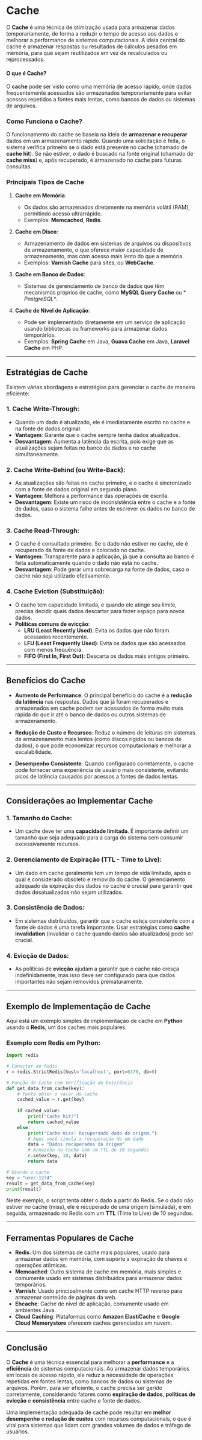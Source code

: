 # Cache

O **Cache** é uma técnica de otimização usada para armazenar dados temporariamente, de forma a reduzir o tempo de acesso
aos dados e melhorar a performance de sistemas computacionais. A ideia central do cache é armazenar respostas ou
resultados de cálculos pesados em memória, para que sejam reutilizados em vez de recalculados ou reprocessados.

#### **O que é Cache?**

O **cache** pode ser visto como uma memória de acesso rápido, onde dados frequentemente acessados são armazenados
temporariamente para evitar acessos repetidos a fontes mais lentas, como bancos de dados ou sistemas de arquivos.

### **Como Funciona o Cache?**

O funcionamento do cache se baseia na ideia de **armazenar e recuperar** dados em um armazenamento rápido. Quando uma
solicitação é feita, o sistema verifica primeiro se o dado está presente no cache (chamado de **cache hit**). Se não
estiver, o dado é buscado na fonte original (chamado de **cache miss**) e, após recuperado, é armazenado no cache para
futuras consultas.

### **Principais Tipos de Cache**

1. **Cache em Memória**:
    - Os dados são armazenados diretamente na memória volátil (RAM), permitindo acesso ultrarrápido.
    - Exemplos: **Memcached**, **Redis**.

2. **Cache em Disco**:
    - Armazenamento de dados em sistemas de arquivos ou dispositivos de armazenamento, o que oferece maior capacidade de
      armazenamento, mas com acesso mais lento do que a memória.
    - Exemplos: **Varnish Cache** para sites, ou **WebCache**.

3. **Cache em Banco de Dados**:
    - Sistemas de gerenciamento de banco de dados que têm mecanismos próprios de cache, como **MySQL Query Cache** ou *
      *PostgreSQL**.

4. **Cache de Nível de Aplicação**:
    - Pode ser implementado diretamente em um serviço de aplicação usando bibliotecas ou frameworks para armazenar dados
      temporários.
    - Exemplos: **Spring Cache** em Java, **Guava Cache** em Java, **Laravel Cache** em PHP.

---

## **Estratégias de Cache**

Existem várias abordagens e estratégias para gerenciar o cache de maneira eficiente:

### 1. **Cache Write-Through**:

- Quando um dado é atualizado, ele é imediatamente escrito no cache e na fonte de dados original.
- **Vantagem**: Garante que o cache sempre tenha dados atualizados.
- **Desvantagem**: Aumenta a latência da escrita, pois exige que as atualizações sejam feitas no banco de dados e no
  cache simultaneamente.

### 2. **Cache Write-Behind (ou Write-Back)**:

- As atualizações são feitas no cache primeiro, e o cache é sincronizado com a fonte de dados original em segundo plano.
- **Vantagem**: Melhora a performance das operações de escrita.
- **Desvantagem**: Existe um risco de inconsistência entre o cache e a fonte de dados, caso o sistema falhe antes de
  escrever os dados no banco de dados.

### 3. **Cache Read-Through**:

- O cache é consultado primeiro. Se o dado não estiver no cache, ele é recuperado da fonte de dados e colocado no cache.
- **Vantagem**: Transparente para a aplicação, já que a consulta ao banco é feita automaticamente quando o dado não está
  no cache.
- **Desvantagem**: Pode gerar uma sobrecarga na fonte de dados, caso o cache não seja utilizado efetivamente.

### 4. **Cache Eviction (Substituição)**:

- O cache tem capacidade limitada, e quando ele atinge seu limite, precisa decidir quais dados descartar para fazer
  espaço para novos dados.
- **Políticas comuns de evicção**:
    - **LRU (Least Recently Used)**: Evita os dados que não foram acessados recentemente.
    - **LFU (Least Frequently Used)**: Evita os dados que são acessados com menos frequência.
    - **FIFO (First In, First Out)**: Descarta os dados mais antigos primeiro.

---

## **Benefícios do Cache**

- **Aumento de Performance**: O principal benefício do cache é a **redução da latência** nas respostas. Dados que já
  foram recuperados e armazenados em cache podem ser acessados de forma muito mais rápida do que ir até o banco de dados
  ou outros sistemas de armazenamento.

- **Redução de Custo e Recursos**: Reduz o número de leituras em sistemas de armazenamento mais lentos (como discos
  rígidos ou bancos de dados), o que pode economizar recursos computacionais e melhorar a escalabilidade.

- **Desempenho Consistente**: Quando configurado corretamente, o cache pode fornecer uma experiência de usuário mais
  consistente, evitando picos de latência causados por acessos a fontes de dados lentas.

---

## **Considerações ao Implementar Cache**

### 1. **Tamanho do Cache**:

- Um cache deve ter uma **capacidade limitada**. É importante definir um tamanho que seja adequado para a carga do
  sistema sem consumir excessivamente recursos.

### 2. **Gerenciamento de Expiração (TTL - Time to Live)**:

- Um dado em cache geralmente tem um tempo de vida limitado, após o qual é considerado obsoleto e removido do cache. O
  gerenciamento adequado da expiração dos dados no cache é crucial para garantir que dados desatualizados não sejam
  utilizados.

### 3. **Consistência de Dados**:

- Em sistemas distribuídos, garantir que o cache esteja consistente com a fonte de dados é uma tarefa importante. Usar
  estratégias como **cache invalidation** (invalidar o cache quando dados são atualizados) pode ser crucial.

### 4. **Evicção de Dados**:

- As políticas de **evicção** ajudam a garantir que o cache não cresça indefinidamente, mas isso deve ser configurado
  para que dados importantes não sejam removidos prematuramente.

---

## **Exemplo de Implementação de Cache**

Aqui está um exemplo simples de implementação de cache em **Python** usando o **Redis**, um dos caches mais populares:

### **Exemplo com Redis em Python**:

```python
import redis

# Conectar ao Redis
r = redis.StrictRedis(host='localhost', port=6379, db=0)

# Função de Cache com Verificação de Existência
def get_data_from_cache(key):
    # Tenta obter o valor do cache
    cached_value = r.get(key)
    
    if cached_value:
        print("Cache hit!")
        return cached_value
    else:
        print("Cache miss! Recuperando dado de origem.")
        # Aqui você simula a recuperação de um dado
        data = "Dados recuperados da origem"
        # Armazena no cache com um TTL de 10 segundos
        r.setex(key, 10, data)
        return data

# Usando o cache
key = "user:1234"
result = get_data_from_cache(key)
print(result)
```

Neste exemplo, o script tenta obter o dado a partir do Redis. Se o dado não estiver no cache (miss), ele é recuperado de
uma origem (simulada), e em seguida, armazenado no Redis com um **TTL** (Time to Live) de 10 segundos.

---

## **Ferramentas Populares de Cache**

- **Redis**: Um dos sistemas de cache mais populares, usado para armazenar dados em memória, com suporte a expiração de
  chaves e operações atômicas.
- **Memcached**: Outro sistema de cache em memória, mais simples e comumente usado em sistemas distribuídos para
  armazenar dados temporários.
- **Varnish**: Usado principalmente como um cache HTTP reverso para armazenar conteúdo de páginas da web.
- **Ehcache**: Cache de nível de aplicação, comumente usado em ambientes Java.
- **Cloud Caching**: Plataformas como **Amazon ElastiCache** e **Google Cloud Memorystore** oferecem caches gerenciados
  em nuvem.

---

## **Conclusão**

O **Cache** é uma técnica essencial para melhorar a **performance** e a **eficiência** de sistemas computacionais. Ao
armazenar dados temporários em locais de acesso rápido, ele reduz a necessidade de operações repetidas em fontes lentas,
como bancos de dados ou sistemas de arquivos. Porém, para ser eficiente, o cache precisa ser gerido corretamente,
considerando fatores como **expiração de dados**, **políticas de evicção** e **consistência** entre cache e fonte de
dados.

Uma implementação adequada de cache pode resultar em **melhor desempenho** e **redução de custos** com recursos
computacionais, o que é vital para sistemas que lidam com grandes volumes de dados e tráfego de usuários.